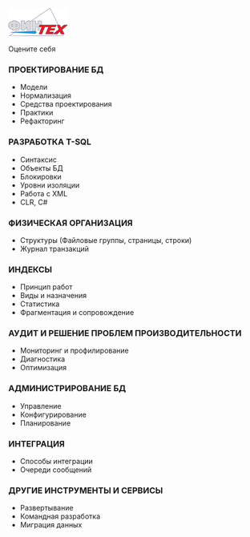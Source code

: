 ![](media/logofintech.png)

Оцените себя

### ПРОЕКТИРОВАНИЕ БД
-   Модели
-   Нормализация
-   Средства проектирования
-   Практики
-   Рефакторинг

### РАЗРАБОТКА T-SQL
-   Синтаксис
-   Объекты БД
-   Блокировки
-   Уровни изоляции
-   Работа с XML
-   CLR, C#

### ФИЗИЧЕСКАЯ ОРГАНИЗАЦИЯ
-   Структуры (Файловые группы, страницы, строки)
-   Журнал транзакций

### ИНДЕКСЫ
-   Принцип работ
-   Виды и назначения
-   Статистика
-   Фрагментация и сопровождение

### АУДИТ И РЕШЕНИЕ ПРОБЛЕМ ПРОИЗВОДИТЕЛЬНОСТИ
-   Мониторинг и профилирование
-   Диагностика
-   Оптимизация

### АДМИНИСТРИРОВАНИЕ БД
-   Управление
-   Конфигурирование
-   Планирование

### ИНТЕГРАЦИЯ
-   Способы интеграции
-   Очереди сообщений

### ДРУГИЕ ИНСТРУМЕНТЫ И СЕРВИСЫ
-   Развертывание
-   Командная разработка
-   Миграция данных